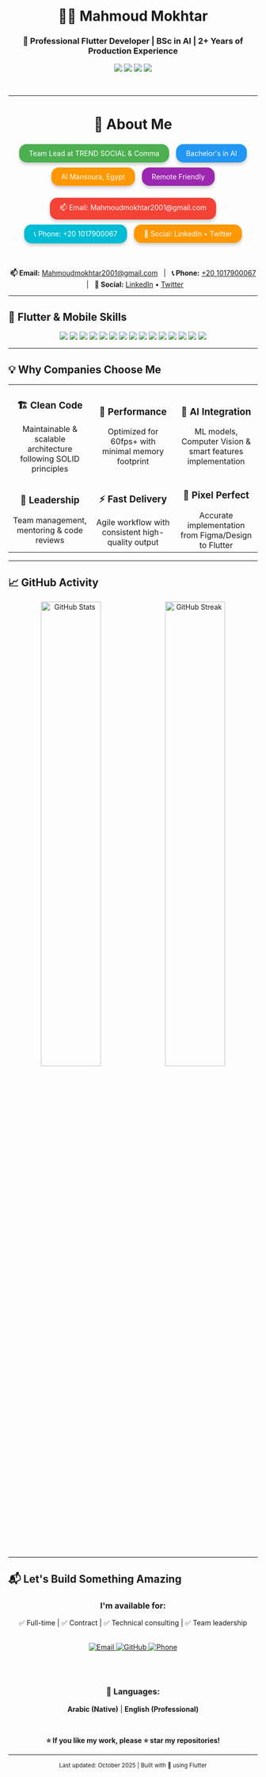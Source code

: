 <div align="center">

# 👨‍💻 Mahmoud Mokhtar
### 🚀 Professional Flutter Developer | BSc in AI | 2+ Years of Production Experience

<p align="center">
  <img src="https://img.shields.io/badge/Experience-2%2B%20Years-1E88E5?style=for-the-badge&logo=rocket&logoColor=white" />
  <img src="https://img.shields.io/badge/Flutter-Expert-02569B?style=for-the-badge&logo=flutter&logoColor=white" />
  <img src="https://img.shields.io/badge/Projects-12%2B-2E7D32?style=for-the-badge&logo=github&logoColor=white" />
  <img src="https://img.shields.io/badge/AI-Powered-FF6F00?style=for-the-badge&logo=brain&logoColor=white" />
</p>

<br>

---

<div align="center">

# 🎯 About Me
<p align="center">

<span style="display:inline-block;background:#4CAF50;color:white;padding:10px 20px;border-radius:15px;margin:5px;box-shadow:0 4px 6px rgba(0,0,0,0.2);">
Team Lead at TREND SOCIAL & Comma
</span>

<span style="display:inline-block;background:#2196F3;color:white;padding:10px 20px;border-radius:15px;margin:5px;box-shadow:0 4px 6px rgba(0,0,0,0.2);">
Bachelor's in AI
</span>

<span style="display:inline-block;background:#FF9800;color:white;padding:10px 20px;border-radius:15px;margin:5px;box-shadow:0 4px 6px rgba(0,0,0,0.2);">
Al Mansoura, Egypt
</span>

<span style="display:inline-block;background:#9C27B0;color:white;padding:10px 20px;border-radius:15px;margin:5px;box-shadow:0 4px 6px rgba(0,0,0,0.2);">
Remote Friendly
</span>

</p>

<p align="center">

<span style="display:inline-block;background:#F44336;color:white;padding:10px 20px;border-radius:15px;margin:5px;box-shadow:0 4px 6px rgba(0,0,0,0.2);">
📫 Email: <a href="mailto:Mahmoudmokhtar2001@gmail.com" style="color:white;text-decoration:none;">Mahmoudmokhtar2001@gmail.com</a>
</span>

<span style="display:inline-block;background:#00BCD4;color:white;padding:10px 20px;border-radius:15px;margin:5px;box-shadow:0 4px 6px rgba(0,0,0,0.2);">
📞 Phone: <a href="tel:+201017900067" style="color:white;text-decoration:none;">+20 1017900067</a>
</span>

<span style="display:inline-block;background:#FF9800;color:white;padding:10px 20px;border-radius:15px;margin:5px;box-shadow:0 4px 6px rgba(0,0,0,0.2);">
🔗 Social: <a href="https://www.linkedin.com/in/eng-mahmoud-mokhtar/" style="color:white;text-decoration:none;">LinkedIn</a> • <a href="https://twitter.com/EngMahmoudMokhtar" style="color:white;text-decoration:none;">Twitter</a>
</span>

</p>

</div>

<br>

<p align="center">
  <strong>📫 Email:</strong> <a href="mailto:Mahmoudmokhtar2001@gmail.com">Mahmoudmokhtar2001@gmail.com</a> &nbsp;&nbsp;|&nbsp;&nbsp;
  <strong>📞 Phone:</strong> <a href="tel:+201017900067">+20 1017900067</a> &nbsp;&nbsp;|&nbsp;&nbsp;
  <strong>🔗 Social:</strong> 
  <a href="https://www.linkedin.com/in/eng-mahmoud-mokhtar/">LinkedIn</a> • 
  <a href="https://twitter.com/EngMahmoudMokhtar">Twitter</a>
</p>

</div>

---

## 🚀 Flutter & Mobile Skills

<div align="center">

<img src="https://img.shields.io/badge/Flutter-02569B?style=for-the-badge&logo=flutter&logoColor=white" />
<img src="https://img.shields.io/badge/Dart-0175C2?style=for-the-badge&logo=dart&logoColor=white" />
<img src="https://img.shields.io/badge/Bloc-000000?style=for-the-badge&logo=flutter&logoColor=white" />
<img src="https://img.shields.io/badge/Provider-42A5F5?style=for-the-badge&logo=flutter&logoColor=white" />
<img src="https://img.shields.io/badge/GetX-FF6F00?style=for-the-badge&logo=flutter&logoColor=white" />
<img src="https://img.shields.io/badge/Firebase-FFCA28?style=for-the-badge&logo=firebase&logoColor=black" />
<img src="https://img.shields.io/badge/Cloud_Firestore-FFA000?style=for-the-badge&logo=googlecloud&logoColor=white" />
<img src="https://img.shields.io/badge/SQLite-003B57?style=for-the-badge&logo=sqlite&logoColor=white" />
<img src="https://img.shields.io/badge/REST_API-009688?style=for-the-badge&logo=fastapi&logoColor=white" />
<img src="https://img.shields.io/badge/Clean_Architecture-6A1B9A?style=for-the-badge" />
<img src="https://img.shields.io/badge/MVVM-00897B?style=for-the-badge" />
<img src="https://img.shields.io/badge/Repository_Pattern-FF5722?style=for-the-badge" />
<img src="https://img.shields.io/badge/iOS-000000?style=for-the-badge&logo=apple&logoColor=white" />
<img src="https://img.shields.io/badge/Android-3DDC84?style=for-the-badge&logo=android&logoColor=white" />
<img src="https://img.shields.io/badge/Desktop-607D8B?style=for-the-badge" />

</div>

---

## 💡 Why Companies Choose Me

<div align="center">

<table>
<tr>
<td width="33%" align="center">
<h3>🏗️ Clean Code</h3>
Maintainable & scalable architecture following SOLID principles
</td>
<td width="33%" align="center">
<h3>🚀 Performance</h3>
Optimized for 60fps+ with minimal memory footprint
</td>
<td width="33%" align="center">
<h3>🤖 AI Integration</h3>
ML models, Computer Vision & smart features implementation
</td>
</tr>
<tr>
<td width="33%" align="center">
<h3>👥 Leadership</h3>
Team management, mentoring & code reviews
</td>
<td width="33%" align="center">
<h3>⚡ Fast Delivery</h3>
Agile workflow with consistent high-quality output
</td>
<td width="33%" align="center">
<h3>🎨 Pixel Perfect</h3>
Accurate implementation from Figma/Design to Flutter
</td>
</tr>
</table>

</div>

---

## 📈 GitHub Activity

<div align="center">

<img src="https://github-readme-stats.vercel.app/api?username=Eng-Mahmoud-Mokhtar&show_icons=true&theme=tokyonight&count_private=true&hide_border=true" alt="GitHub Stats" width="49%" />
<img src="https://github-readme-streak-stats.herokuapp.com/?user=Eng-Mahmoud-Mokhtar&theme=tokyonight&hide_border=true" alt="GitHub Streak" width="49%" />

</div>

---

## 📬 Let's Build Something Amazing

<div align="center">

### I'm available for:
✅ Full-time | ✅ Contract | ✅ Technical consulting | ✅ Team leadership

<br>

<a href="mailto:Mahmoudmokhtar2001@gmail.com">
  <img src="https://img.shields.io/badge/Email_Me-D14836?style=for-the-badge&logo=gmail&logoColor=white" alt="Email" />
</a>
<a href="https://github.com/Eng-Mahmoud-Mokhtar">
  <img src="https://img.shields.io/badge/View_Profile-181717?style=for-the-badge&logo=github&logoColor=white" alt="GitHub" />
</a>
<a href="tel:01017900067">
  <img src="https://img.shields.io/badge/Call_Me-25D366?style=for-the-badge&logo=whatsapp&logoColor=white" alt="Phone" />
</a>

<br><br>

### 💬 Languages:
**Arabic (Native)** | **English (Professional)**

<br>

**⭐ If you like my work, please ⭐ star my repositories!**

</div>

---

<div align="center">
<sub>Last updated: October 2025 | Built with 💙 using Flutter</sub>
</div>
